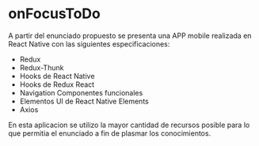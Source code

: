 # onFocusToDo
A partir del enunciado propuesto se presenta una APP mobile realizada en React Native con las siguientes especificaciones: 
- Redux 
- Redux-Thunk 
- Hooks de React Native 
- Hooks de Redux React 
- Navigation Componentes funcionales 
- Elementos UI de React Native Elements 
- Axios 

En esta aplicacion se utilizo la mayor cantidad de recursos posible para lo que permitia el enunciado a fin de plasmar los conocimientos.